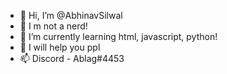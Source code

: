 - 👋 Hi, I’m @AbhinavSilwal
- 👀 I m not a nerd!
- 🌱 I’m currently learning html, javascript, python!
- 💞️ I will help you ppl
- 📫 Discord - Ablag#4453

<!---
AbhinavSilwal/AbhinavSilwal is a ✨ special ✨ repository because its `README.md` (this file) appears on your GitHub profile.
You can click the Preview link to take a look at your changes.
--->

